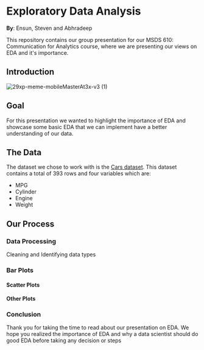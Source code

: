 # Exploratory Data Analysis

**By**: Ensun, Steven and Abhradeep

This repository contains our group presentation for our MSDS 610: Communication for Analytics course, where we are presenting our views on EDA and it's importance.

## Introduction 
![29xp-meme-mobileMasterAt3x-v3 (1)](https://user-images.githubusercontent.com/109040294/193493736-fed7dd59-c80a-4105-882e-1e711e3d8396.jpeg)



## Goal 
For this presentation we wanted to highlight the importance of EDA and showcase some basic EDA that we can implement have a better understanding of our data. 

## The Data
The dataset we chose to work with is the [Cars dataset](https://github.com/Abhradeep1994/msds610-EDApresentation/blob/main/cars.csv). This dataset contains  a total of 393 rows and four variables which are:
- MPG
- Cylinder
- Engine 
- Weight

## Our Process

### Data Processing 
Cleaning and Identifying data types

### Bar Plots


#### Scatter Plots    


#### Other Plots


### Conclusion



Thank you for taking the time to read about our presentation on EDA. We hope you realized the importance of EDA and why a data scientist should do good EDA before taking any decision or steps


